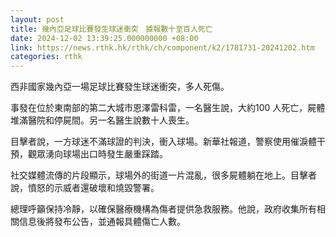 ```yaml
---
layout: post
title: 幾內亞足球比賽發生球迷衝突　據報數十至百人死亡
date: 2024-12-02 13:39:25.000000000 +08:00
link: https://news.rthk.hk/rthk/ch/component/k2/1781731-20241202.htm
categories: rthk
---
```


西非國家幾內亞一場足球比賽發生球迷衝突，多人死傷。

事發在位於東南部的第二大城市恩澤雷科雷，一名醫生說，大約100 人死亡，屍體堆滿醫院和停屍間。另一名醫生說數十人喪生。

目擊者說，一方球迷不滿球證的判決，衝入球場。新華社報道，警察使用催淚體干預，觀眾湧向球場出口時發生嚴重踩踏。

社交媒體流傳的片段顯示，球場外的街道一片混亂，很多屍體躺在地上。目擊者說，憤怒的示威者還破壞和燒毀警署。

總理呼籲保持冷靜，以確保醫療機構為傷者提供急救服務。他說，政府收集所有相關信息後將發布公告，並通報具體傷亡人數。
